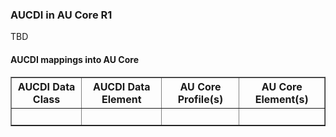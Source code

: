 ### AUCDI in AU Core R1

TBD

#### AUCDI mappings into AU Core

<table border=1>
<thead>
  <tr>
    <th>AUCDI Data Class</th>
    <th>AUCDI Data Element</th>
    <th>AU Core Profile(s)</th>
    <th>AU Core Element(s)</th>
  </tr>
</thead>
<tbody>
  <tr>
    <td>&nbsp;</td>
    <td>&nbsp;</td>
    <td>&nbsp;</td>
    <td>&nbsp;</td>
  </tr>
</tbody>
</table>